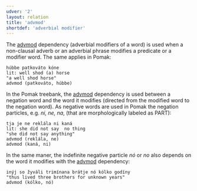 ```yaml
---
udver: '2'
layout: relation
title: 'advmod'
shortdef: 'adverbial modifier'
---
```



The [advmod]() dependency (adverbial modifiers of a word) is used when a non-clausal adverb or an adverbial phrase modifies a predicate or a modifier word. 
The same applies in Pomak:

~~~ sdparse
húbbe patkοváto kóne 
lit: well shod (a) horse
"a well shod horse" 
advmod (patkοváto, húbbe)   
~~~ 

In the Pomak treebank, the [advmod]() dependency is used between a negation word and the word it modifies (directed from the modified word to the negation word). As negative words are used in Pomak the negation particles, e.g. *ni, ne, na*, (that are morphologically labeled as PART):

~~~ sdparse
tja je ne reklála ni kaná 
lit: she did not say  no thing
"she did not say anything" 
advmod (reklála, ne)
advmod (kaná, ni)
~~~ 

In the same maner, the indefinite negative particle *nó* or *no* also depends on the word it modifies with the [advmod]() dependency:

~~~ sdparse
inýj so žyváli trimínana brátje nó kólko godíny   
"thus lived three brothers for unknown years"
advmod (kólko, nó)
~~~ 

<!-- Interlanguage links updated Út 9. května 2023, 20:03:56 CEST -->
